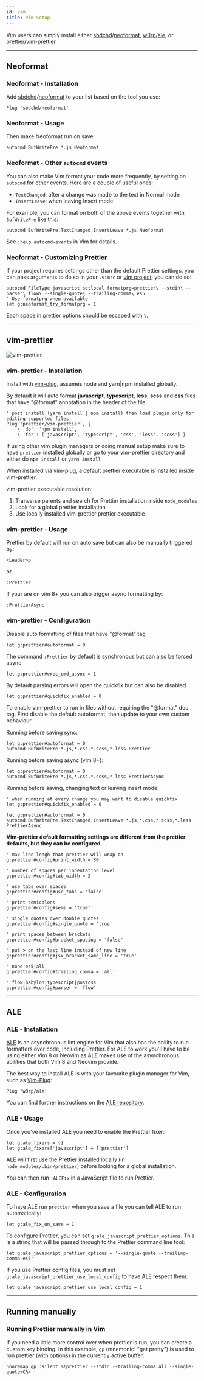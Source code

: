 ```yaml
---
id: vim
title: Vim Setup
---
```


Vim users can simply install either
[sbdchd](https://github.com/sbdchd)/[neoformat](https://github.com/sbdchd/neoformat),
[w0rp](https://github.com/w0rp)/[ale](https://github.com/w0rp/ale), or
[prettier](https://github.com/prettier)/[vim-prettier](https://github.com/prettier/vim-prettier).

---

## Neoformat

### Neoformat - Installation

Add
[sbdchd](https://github.com/sbdchd)/[neoformat](https://github.com/sbdchd/neoformat)
to your list based on the tool you use:

```
Plug 'sbdchd/neoformat'
```

### Neoformat - Usage

Then make Neoformat run on save:

```
autocmd BufWritePre *.js Neoformat
```

### Neoformat - Other `autocmd` events

You can also make Vim format your code more frequently, by setting an `autocmd`
for other events. Here are a couple of useful ones:

* `TextChanged`: after a change was made to the text in Normal mode
* `InsertLeave`: when leaving Insert mode

For example, you can format on both of the above events together with
`BufWritePre` like this:

```
autocmd BufWritePre,TextChanged,InsertLeave *.js Neoformat
```

See `:help autocmd-events` in Vim for details.

### Neoformat - Customizing Prettier

If your project requires settings other than the default Prettier settings, you
can pass arguments to do so in your `.vimrc` or
[vim project](http://vim.wikia.com/wiki/Project_specific_settings), you can do
so:

```
autocmd FileType javascript setlocal formatprg=prettier\ --stdin\ --parser\ flow\ --single-quote\ --trailing-comma\ es5
" Use formatprg when available
let g:neoformat_try_formatprg = 1
```

Each space in prettier options should be escaped with `\`.

---

## vim-prettier

![vim-prettier](https://raw.githubusercontent.com/prettier/vim-prettier/master/media/vim-prettier.gif?raw=true "vim-prettier")

### vim-prettier - Installation

Install with [vim-plug](https://github.com/junegunn/vim-plug), assumes node and
yarn|npm installed globally.

By default it will auto format **javascript**, **typescript**, **less**,
**scss** and **css** files that have "@format" annotation in the header of the
file.

```
" post install (yarn install | npm install) then load plugin only for editing supported files
Plug 'prettier/vim-prettier', {
    \ 'do': 'npm install',
    \ 'for': ['javascript', 'typescript', 'css', 'less', 'scss'] }
```

If using other vim plugin managers or doing manual setup make sure to have
`prettier` installed globally or go to your vim-prettier directory and either do
`npm install` or `yarn install`

When installed via vim-plug, a default prettier executable is installed inside
vim-prettier.

vim-prettier executable resolution:

1. Tranverse parents and search for Prettier installation inside `node_modules`
2. Look for a global prettier installation
3. Use locally installed vim-prettier prettier executable

### vim-prettier - Usage

Prettier by default will run on auto save but can also be manually triggered by:

```
<Leader>p
```

or

```
:Prettier
```

If your are on vim 8+ you can also trigger async formatting by:

```
:PrettierAsync
```

### vim-prettier - Configuration

Disable auto formatting of files that have "@format" tag

```
let g:prettier#autoformat = 0
```

The command `:Prettier` by default is synchronous but can also be forced async

```
let g:prettier#exec_cmd_async = 1
```

By default parsing errors will open the quickfix but can also be disabled

```
let g:prettier#quickfix_enabled = 0
```

To enable vim-prettier to run in files without requiring the "@format" doc tag.
First disable the default autoformat, then update to your own custom behaviour

Running before saving sync:

```
let g:prettier#autoformat = 0
autocmd BufWritePre *.js,*.css,*.scss,*.less Prettier
```

Running before saving async (vim 8+):

```
let g:prettier#autoformat = 0
autocmd BufWritePre *.js,*.css,*.scss,*.less PrettierAsync
```

Running before saving, changing text or leaving insert mode:

```
" when running at every change you may want to disable quickfix
let g:prettier#quickfix_enabled = 0

let g:prettier#autoformat = 0
autocmd BufWritePre,TextChanged,InsertLeave *.js,*.css,*.scss,*.less PrettierAsync
```

**Vim-prettier default formatting settings are different from the prettier
defaults, but they can be configured**

```
" max line lengh that prettier will wrap on
g:prettier#config#print_width = 80

" number of spaces per indentation level
g:prettier#config#tab_width = 2

" use tabs over spaces
g:prettier#config#use_tabs = 'false'

" print semicolons
g:prettier#config#semi = 'true'

" single quotes over double quotes
g:prettier#config#single_quote = 'true'

" print spaces between brackets
g:prettier#config#bracket_spacing = 'false'

" put > on the last line instead of new line
g:prettier#config#jsx_bracket_same_line = 'true'

" none|es5|all
g:prettier#config#trailing_comma = 'all'

" flow|babylon|typescript|postcss
g:prettier#config#parser = 'flow'
```

---

## ALE

### ALE - Installation

[ALE](https://github.com/w0rp/ale) is an asynchronous lint engine for Vim that
also has the ability to run formatters over code, including Prettier. For ALE to
work you'll have to be using either Vim 8 or Neovim as ALE makes use of the
asynchronous abilities that both Vim 8 and Neovim provide.

The best way to install ALE is with your favourite plugin manager for Vim, such
as [Vim-Plug](https://github.com/junegunn/vim-plug):

```
Plug 'w0rp/ale'
```

You can find further instructions on the
[ALE repository](https://github.com/w0rp/ale#3-installation).

### ALE - Usage

Once you've installed ALE you need to enable the Prettier fixer:

```
let g:ale_fixers = {}
let g:ale_fixers['javascript'] = ['prettier']
```

ALE will first use the Prettier installed locally (in
`node_modules/.bin/prettier`) before looking for a global installation.

You can then run `:ALEFix` in a JavaScript file to run Prettier.

### ALE - Configuration

To have ALE run `prettier` when you save a file you can tell ALE to run
automatically:

```
let g:ale_fix_on_save = 1
```

To configure Prettier, you can set `g:ale_javascript_prettier_options`. This is
a string that will be passed through to the Prettier command line tool:

```
let g:ale_javascript_prettier_options = '--single-quote --trailing-comma es5'
```

If you use Prettier config files, you must set
`g:ale_javascript_prettier_use_local_config` to have ALE respect them:

```
let g:ale_javascript_prettier_use_local_config = 1
```

---

## Running manually

### Running Prettier manually in Vim

If you need a little more control over when prettier is run, you can create a
custom key binding. In this example, `gp` (mnemonic: "get pretty") is used to
run prettier (with options) in the currently active buffer:

```
nnoremap gp :silent %!prettier --stdin --trailing-comma all --single-quote<CR>
```
